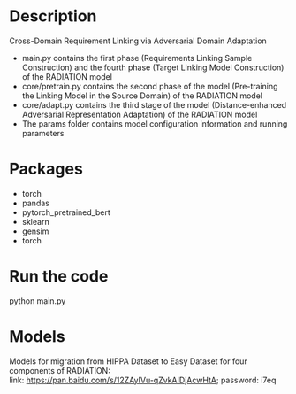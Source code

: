 # Description
Cross-Domain Requirement Linking via Adversarial Domain Adaptation

- main.py contains the first phase (Requirements Linking Sample Construction) and the fourth phase (Target Linking Model Construction) of the RADIATION model
- core/pretrain.py contains the second phase of the model (Pre-training the Linking Model in the Source Domain) of the RADIATION model
- core/adapt.py contains the third stage of the model (Distance-enhanced Adversarial Representation Adaptation) of the RADIATION model
- The params folder contains model configuration information and running parameters

# Packages
- torch
- pandas
- pytorch_pretrained_bert
- sklearn
- gensim
- torch

# Run the code
python main.py 

# Models
Models for migration from HIPPA Dataset to Easy Dataset for four components of RADIATION:  
link: https://pan.baidu.com/s/12ZAyIVu-qZvkAIDjAcwHtA; password: i7eq 



